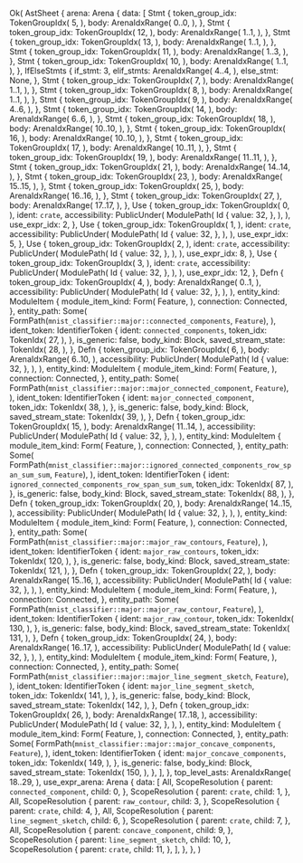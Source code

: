 Ok(
    AstSheet {
        arena: Arena {
            data: [
                Stmt {
                    token_group_idx: TokenGroupIdx(
                        5,
                    ),
                    body: ArenaIdxRange(
                        0..0,
                    ),
                },
                Stmt {
                    token_group_idx: TokenGroupIdx(
                        12,
                    ),
                    body: ArenaIdxRange(
                        1..1,
                    ),
                },
                Stmt {
                    token_group_idx: TokenGroupIdx(
                        13,
                    ),
                    body: ArenaIdxRange(
                        1..1,
                    ),
                },
                Stmt {
                    token_group_idx: TokenGroupIdx(
                        11,
                    ),
                    body: ArenaIdxRange(
                        1..3,
                    ),
                },
                Stmt {
                    token_group_idx: TokenGroupIdx(
                        10,
                    ),
                    body: ArenaIdxRange(
                        1..1,
                    ),
                },
                IfElseStmts {
                    if_stmt: 3,
                    elif_stmts: ArenaIdxRange(
                        4..4,
                    ),
                    else_stmt: None,
                },
                Stmt {
                    token_group_idx: TokenGroupIdx(
                        7,
                    ),
                    body: ArenaIdxRange(
                        1..1,
                    ),
                },
                Stmt {
                    token_group_idx: TokenGroupIdx(
                        8,
                    ),
                    body: ArenaIdxRange(
                        1..1,
                    ),
                },
                Stmt {
                    token_group_idx: TokenGroupIdx(
                        9,
                    ),
                    body: ArenaIdxRange(
                        4..6,
                    ),
                },
                Stmt {
                    token_group_idx: TokenGroupIdx(
                        14,
                    ),
                    body: ArenaIdxRange(
                        6..6,
                    ),
                },
                Stmt {
                    token_group_idx: TokenGroupIdx(
                        18,
                    ),
                    body: ArenaIdxRange(
                        10..10,
                    ),
                },
                Stmt {
                    token_group_idx: TokenGroupIdx(
                        16,
                    ),
                    body: ArenaIdxRange(
                        10..10,
                    ),
                },
                Stmt {
                    token_group_idx: TokenGroupIdx(
                        17,
                    ),
                    body: ArenaIdxRange(
                        10..11,
                    ),
                },
                Stmt {
                    token_group_idx: TokenGroupIdx(
                        19,
                    ),
                    body: ArenaIdxRange(
                        11..11,
                    ),
                },
                Stmt {
                    token_group_idx: TokenGroupIdx(
                        21,
                    ),
                    body: ArenaIdxRange(
                        14..14,
                    ),
                },
                Stmt {
                    token_group_idx: TokenGroupIdx(
                        23,
                    ),
                    body: ArenaIdxRange(
                        15..15,
                    ),
                },
                Stmt {
                    token_group_idx: TokenGroupIdx(
                        25,
                    ),
                    body: ArenaIdxRange(
                        16..16,
                    ),
                },
                Stmt {
                    token_group_idx: TokenGroupIdx(
                        27,
                    ),
                    body: ArenaIdxRange(
                        17..17,
                    ),
                },
                Use {
                    token_group_idx: TokenGroupIdx(
                        0,
                    ),
                    ident: `crate`,
                    accessibility: PublicUnder(
                        ModulePath(
                            Id {
                                value: 32,
                            },
                        ),
                    ),
                    use_expr_idx: 2,
                },
                Use {
                    token_group_idx: TokenGroupIdx(
                        1,
                    ),
                    ident: `crate`,
                    accessibility: PublicUnder(
                        ModulePath(
                            Id {
                                value: 32,
                            },
                        ),
                    ),
                    use_expr_idx: 5,
                },
                Use {
                    token_group_idx: TokenGroupIdx(
                        2,
                    ),
                    ident: `crate`,
                    accessibility: PublicUnder(
                        ModulePath(
                            Id {
                                value: 32,
                            },
                        ),
                    ),
                    use_expr_idx: 8,
                },
                Use {
                    token_group_idx: TokenGroupIdx(
                        3,
                    ),
                    ident: `crate`,
                    accessibility: PublicUnder(
                        ModulePath(
                            Id {
                                value: 32,
                            },
                        ),
                    ),
                    use_expr_idx: 12,
                },
                Defn {
                    token_group_idx: TokenGroupIdx(
                        4,
                    ),
                    body: ArenaIdxRange(
                        0..1,
                    ),
                    accessibility: PublicUnder(
                        ModulePath(
                            Id {
                                value: 32,
                            },
                        ),
                    ),
                    entity_kind: ModuleItem {
                        module_item_kind: Form(
                            Feature,
                        ),
                        connection: Connected,
                    },
                    entity_path: Some(
                        FormPath(`mnist_classifier::major::connected_components`, `Feature`),
                    ),
                    ident_token: IdentifierToken {
                        ident: `connected_components`,
                        token_idx: TokenIdx(
                            27,
                        ),
                    },
                    is_generic: false,
                    body_kind: Block,
                    saved_stream_state: TokenIdx(
                        28,
                    ),
                },
                Defn {
                    token_group_idx: TokenGroupIdx(
                        6,
                    ),
                    body: ArenaIdxRange(
                        6..10,
                    ),
                    accessibility: PublicUnder(
                        ModulePath(
                            Id {
                                value: 32,
                            },
                        ),
                    ),
                    entity_kind: ModuleItem {
                        module_item_kind: Form(
                            Feature,
                        ),
                        connection: Connected,
                    },
                    entity_path: Some(
                        FormPath(`mnist_classifier::major::major_connected_component`, `Feature`),
                    ),
                    ident_token: IdentifierToken {
                        ident: `major_connected_component`,
                        token_idx: TokenIdx(
                            38,
                        ),
                    },
                    is_generic: false,
                    body_kind: Block,
                    saved_stream_state: TokenIdx(
                        39,
                    ),
                },
                Defn {
                    token_group_idx: TokenGroupIdx(
                        15,
                    ),
                    body: ArenaIdxRange(
                        11..14,
                    ),
                    accessibility: PublicUnder(
                        ModulePath(
                            Id {
                                value: 32,
                            },
                        ),
                    ),
                    entity_kind: ModuleItem {
                        module_item_kind: Form(
                            Feature,
                        ),
                        connection: Connected,
                    },
                    entity_path: Some(
                        FormPath(`mnist_classifier::major::ignored_connected_components_row_span_sum_sum`, `Feature`),
                    ),
                    ident_token: IdentifierToken {
                        ident: `ignored_connected_components_row_span_sum_sum`,
                        token_idx: TokenIdx(
                            87,
                        ),
                    },
                    is_generic: false,
                    body_kind: Block,
                    saved_stream_state: TokenIdx(
                        88,
                    ),
                },
                Defn {
                    token_group_idx: TokenGroupIdx(
                        20,
                    ),
                    body: ArenaIdxRange(
                        14..15,
                    ),
                    accessibility: PublicUnder(
                        ModulePath(
                            Id {
                                value: 32,
                            },
                        ),
                    ),
                    entity_kind: ModuleItem {
                        module_item_kind: Form(
                            Feature,
                        ),
                        connection: Connected,
                    },
                    entity_path: Some(
                        FormPath(`mnist_classifier::major::major_raw_contours`, `Feature`),
                    ),
                    ident_token: IdentifierToken {
                        ident: `major_raw_contours`,
                        token_idx: TokenIdx(
                            120,
                        ),
                    },
                    is_generic: false,
                    body_kind: Block,
                    saved_stream_state: TokenIdx(
                        121,
                    ),
                },
                Defn {
                    token_group_idx: TokenGroupIdx(
                        22,
                    ),
                    body: ArenaIdxRange(
                        15..16,
                    ),
                    accessibility: PublicUnder(
                        ModulePath(
                            Id {
                                value: 32,
                            },
                        ),
                    ),
                    entity_kind: ModuleItem {
                        module_item_kind: Form(
                            Feature,
                        ),
                        connection: Connected,
                    },
                    entity_path: Some(
                        FormPath(`mnist_classifier::major::major_raw_contour`, `Feature`),
                    ),
                    ident_token: IdentifierToken {
                        ident: `major_raw_contour`,
                        token_idx: TokenIdx(
                            130,
                        ),
                    },
                    is_generic: false,
                    body_kind: Block,
                    saved_stream_state: TokenIdx(
                        131,
                    ),
                },
                Defn {
                    token_group_idx: TokenGroupIdx(
                        24,
                    ),
                    body: ArenaIdxRange(
                        16..17,
                    ),
                    accessibility: PublicUnder(
                        ModulePath(
                            Id {
                                value: 32,
                            },
                        ),
                    ),
                    entity_kind: ModuleItem {
                        module_item_kind: Form(
                            Feature,
                        ),
                        connection: Connected,
                    },
                    entity_path: Some(
                        FormPath(`mnist_classifier::major::major_line_segment_sketch`, `Feature`),
                    ),
                    ident_token: IdentifierToken {
                        ident: `major_line_segment_sketch`,
                        token_idx: TokenIdx(
                            141,
                        ),
                    },
                    is_generic: false,
                    body_kind: Block,
                    saved_stream_state: TokenIdx(
                        142,
                    ),
                },
                Defn {
                    token_group_idx: TokenGroupIdx(
                        26,
                    ),
                    body: ArenaIdxRange(
                        17..18,
                    ),
                    accessibility: PublicUnder(
                        ModulePath(
                            Id {
                                value: 32,
                            },
                        ),
                    ),
                    entity_kind: ModuleItem {
                        module_item_kind: Form(
                            Feature,
                        ),
                        connection: Connected,
                    },
                    entity_path: Some(
                        FormPath(`mnist_classifier::major::major_concave_components`, `Feature`),
                    ),
                    ident_token: IdentifierToken {
                        ident: `major_concave_components`,
                        token_idx: TokenIdx(
                            149,
                        ),
                    },
                    is_generic: false,
                    body_kind: Block,
                    saved_stream_state: TokenIdx(
                        150,
                    ),
                },
            ],
        },
        top_level_asts: ArenaIdxRange(
            18..29,
        ),
        use_expr_arena: Arena {
            data: [
                All,
                ScopeResolution {
                    parent: `connected_component`,
                    child: 0,
                },
                ScopeResolution {
                    parent: `crate`,
                    child: 1,
                },
                All,
                ScopeResolution {
                    parent: `raw_contour`,
                    child: 3,
                },
                ScopeResolution {
                    parent: `crate`,
                    child: 4,
                },
                All,
                ScopeResolution {
                    parent: `line_segment_sketch`,
                    child: 6,
                },
                ScopeResolution {
                    parent: `crate`,
                    child: 7,
                },
                All,
                ScopeResolution {
                    parent: `concave_component`,
                    child: 9,
                },
                ScopeResolution {
                    parent: `line_segment_sketch`,
                    child: 10,
                },
                ScopeResolution {
                    parent: `crate`,
                    child: 11,
                },
            ],
        },
    },
)